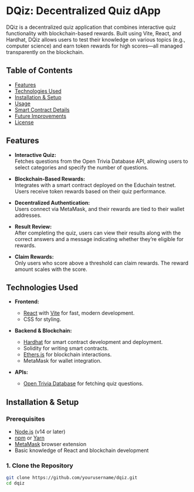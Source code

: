 # DQiz: Decentralized Quiz dApp

DQiz is a decentralized quiz application that combines interactive quiz functionality with blockchain-based rewards. Built using Vite, React, and Hardhat, DQiz allows users to test their knowledge on various topics (e.g., computer science) and earn token rewards for high scores—all managed transparently on the blockchain.

## Table of Contents

- [Features](#features)
- [Technologies Used](#technologies-used)
- [Installation & Setup](#installation--setup)
- [Usage](#usage)
- [Smart Contract Details](#smart-contract-details)
- [Future Improvements](#future-improvements)
- [License](#license)

## Features

- **Interactive Quiz:**  
  Fetches questions from the Open Trivia Database API, allowing users to select categories and specify the number of questions.
  
- **Blockchain-Based Rewards:**  
  Integrates with a smart contract deployed on the Educhain testnet. Users receive token rewards based on their quiz performance.
  
- **Decentralized Authentication:**  
  Users connect via MetaMask, and their rewards are tied to their wallet addresses.
  
- **Result Review:**  
  After completing the quiz, users can view their results along with the correct answers and a message indicating whether they’re eligible for rewards.
  
- **Claim Rewards:**  
  Only users who score above a threshold can claim rewards. The reward amount scales with the score.

## Technologies Used

- **Frontend:**  
  - [React](https://reactjs.org/) with [Vite](https://vitejs.dev/) for fast, modern development.
  - CSS for styling.

- **Backend & Blockchain:**  
  - [Hardhat](https://hardhat.org/) for smart contract development and deployment.
  - Solidity for writing smart contracts.
  - [Ethers.js](https://docs.ethers.io/) for blockchain interactions.
  - MetaMask for wallet integration.

- **APIs:**  
  - [Open Trivia Database](https://opentdb.com/) for fetching quiz questions.

## Installation & Setup

### Prerequisites

- [Node.js](https://nodejs.org/) (v14 or later)
- [npm](https://www.npmjs.com/) or [Yarn](https://yarnpkg.com/)
- [MetaMask](https://metamask.io/) browser extension
- Basic knowledge of React and blockchain development

### 1. Clone the Repository

```bash
git clone https://github.com/yourusername/dqiz.git
cd dqiz
